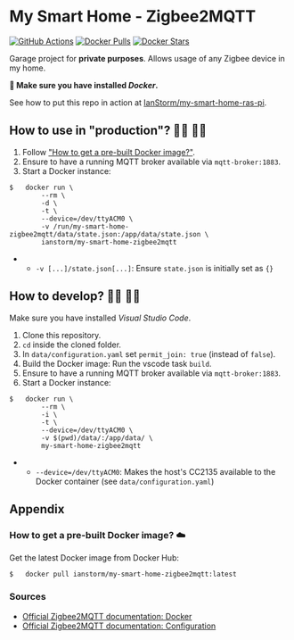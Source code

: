 # My Smart Home - Zigbee2MQTT

[![GitHub Actions](https://img.shields.io/endpoint.svg?url=https%3A%2F%2Factions-badge.atrox.dev%2FIanStorm%2Fmy-smart-home-zigbee2mqtt%2Fbadge%3Fref%3Dmain&style=flat&label=build&logo=none)](https://actions-badge.atrox.dev/IanStorm/my-smart-home-zigbee2mqtt/goto?ref=main)
[![Docker Pulls](https://img.shields.io/docker/pulls/ianstorm/my-smart-home-zigbee2mqtt)](https://hub.docker.com/r/ianstorm/my-smart-home-zigbee2mqtt)
[![Docker Stars](https://img.shields.io/docker/stars/ianstorm/my-smart-home-zigbee2mqtt)](https://hub.docker.com/r/ianstorm/my-smart-home-zigbee2mqtt)

Garage project for **private purposes**.
Allows usage of any Zigbee device in my home.

**🐳 Make sure you have installed *Docker*.**

See how to put this repo in action at [IanStorm/my-smart-home-ras-pi](https://github.com/IanStorm/my-smart-home-ras-pi).


## How to use in "production"? 👨‍💼 👩‍💼

1. Follow ["How to get a pre-built Docker image?"](#-how-to-get-a-pre-built-docker-image-☁️).
2. Ensure to have a running MQTT broker available via `mqtt-broker:1883`.
2. Start a Docker instance:
```
$	docker run \
		--rm \
		-d \
		-t \
		--device=/dev/ttyACM0 \
		-v /run/my-smart-home-zigbee2mqtt/data/state.json:/app/data/state.json \
		ianstorm/my-smart-home-zigbee2mqtt
```
*
	* `-v [...]/state.json[...]`: Ensure `state.json` is initially set as `{}`


## How to develop? 👨‍💻 👩‍💻

Make sure you have installed *Visual Studio Code*.

1. Clone this repository.
2. `cd` inside the cloned folder.
2. In `data/configuration.yaml` set `permit_join: true` (instead of `false`).
2. Build the Docker image: Run the vscode task `build`.
2. Ensure to have a running MQTT broker available via `mqtt-broker:1883`.
2. Start a Docker instance:
```
$	docker run \
		--rm \
		-i \
		-t \
		--device=/dev/ttyACM0 \
		-v $(pwd)/data/:/app/data/ \
		my-smart-home-zigbee2mqtt
```
*
	* `--device=/dev/ttyACM0`: Makes the host's CC2135 available to the Docker container (see `data/configuration.yaml`)


## Appendix


### How to get a pre-built Docker image? ☁️

Get the latest Docker image from Docker Hub:
```
$	docker pull ianstorm/my-smart-home-zigbee2mqtt:latest
```


### Sources

* [Official Zigbee2MQTT documentation: Docker](https://www.zigbee2mqtt.io/information/docker.html#docker)
* [Official Zigbee2MQTT documentation: Configuration](https://www.zigbee2mqtt.io/information/configuration.html#configuration)
